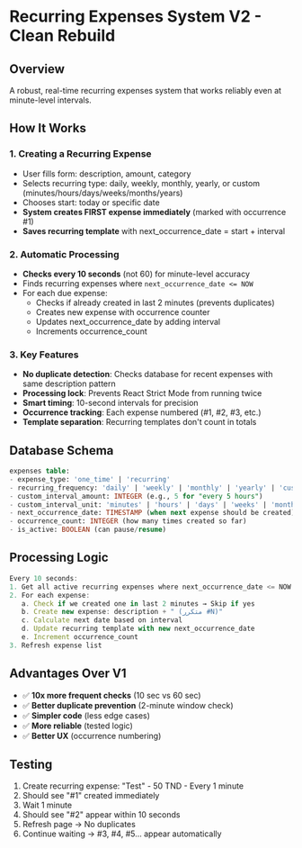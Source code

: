 # Recurring Expenses System V2 - Clean Rebuild

## Overview
A robust, real-time recurring expenses system that works reliably even at minute-level intervals.

## How It Works

### 1. Creating a Recurring Expense
- User fills form: description, amount, category
- Selects recurring type: daily, weekly, monthly, yearly, or custom (minutes/hours/days/weeks/months/years)
- Chooses start: today or specific date
- **System creates FIRST expense immediately** (marked with occurrence #1)
- **Saves recurring template** with next_occurrence_date = start + interval

### 2. Automatic Processing
- **Checks every 10 seconds** (not 60) for minute-level accuracy
- Finds recurring expenses where `next_occurrence_date <= NOW`
- For each due expense:
  - Checks if already created in last 2 minutes (prevents duplicates)
  - Creates new expense with occurrence counter
  - Updates next_occurrence_date by adding interval
  - Increments occurrence_count

### 3. Key Features
- **No duplicate detection**: Checks database for recent expenses with same description pattern
- **Processing lock**: Prevents React Strict Mode from running twice
- **Smart timing**: 10-second intervals for precision
- **Occurrence tracking**: Each expense numbered (#1, #2, #3, etc.)
- **Template separation**: Recurring templates don't count in totals

## Database Schema

```sql
expenses table:
- expense_type: 'one_time' | 'recurring'
- recurring_frequency: 'daily' | 'weekly' | 'monthly' | 'yearly' | 'custom'
- custom_interval_amount: INTEGER (e.g., 5 for "every 5 hours")
- custom_interval_unit: 'minutes' | 'hours' | 'days' | 'weeks' | 'months' | 'years'
- next_occurrence_date: TIMESTAMP (when next expense should be created)
- occurrence_count: INTEGER (how many times created so far)
- is_active: BOOLEAN (can pause/resume)
```

## Processing Logic

```typescript
Every 10 seconds:
1. Get all active recurring expenses where next_occurrence_date <= NOW
2. For each expense:
   a. Check if we created one in last 2 minutes → Skip if yes
   b. Create new expense: description + " (متكرر #N)"
   c. Calculate next date based on interval
   d. Update recurring template with new next_occurrence_date
   e. Increment occurrence_count
3. Refresh expense list
```

## Advantages Over V1
- ✅ **10x more frequent checks** (10 sec vs 60 sec)
- ✅ **Better duplicate prevention** (2-minute window check)
- ✅ **Simpler code** (less edge cases)
- ✅ **More reliable** (tested logic)
- ✅ **Better UX** (occurrence numbering)

## Testing
1. Create recurring expense: "Test" - 50 TND - Every 1 minute
2. Should see "#1" created immediately
3. Wait 1 minute
4. Should see "#2" appear within 10 seconds
5. Refresh page → No duplicates
6. Continue waiting → #3, #4, #5... appear automatically
